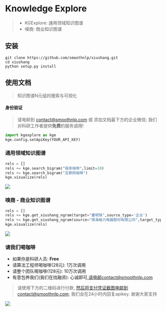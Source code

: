 # Knowledge Explore
> - KGExplore: 通用领域知识图谱
> - 嗅商: 商业知识图谱


## 安装
```shell
git clone https://github.com/smoothnlp/xiushang.git
cd xiushang
python setup.py install
```

## 使用文档

> 知识图谱N元组的搜索与可视化

#### 身份验证
> 请电邮到 contact@smoothnlp.com 或 添加文档最下方的企业微信; 我们对科研工作者提供**免费**的服务调用!

```python
import kgexplore as kge
kge.config.setApiKey(YOUR_API_KEY)
```

### 通用领域知识图谱
```python
rels = []
rels += kge.search_bigram("瑞幸咖啡",limit=10)
rels += kge.search_bigram("互联网咖啡")
kge.visualize(rels)
```
![](https://github.com/smoothnlp/kgexplore/blob/master/demo/咖啡.png)


### 嗅商 - 商业知识图谱

```python
rels = []
rels += kge.get_xiushang_ngram(target="董明珠",source_type='企业')
rels += kge.get_xiushang_ngram(source="珠海格力电器股份有限公司",target_type="人物")
kge.visualize(rels)
```
![](https://github.com/smoothnlp/kgexplore/blob/master/demo/嗅商-格力-董明珠.png)

### 请我们喝咖啡
 - 如果你是科研人员: **Free** 
 - 请算法工程师喝咖啡(28元): 1万次调用
 - 请整个团队喝咖啡(128元): 10万次调用
 - 有意包养我们(我们在找融资): 心诚即可,请电邮contact@smoothnlp.com

> 请使用下方的二维码进行付款, 然后将支付凭证截图电邮到contact@smoothnlp.com; 我们会在24小时内回复apikey. 谢谢大家支持

![](https://github.com/smoothnlp/kgexplore/blob/master/demo/wechat_payment_qr.jpeg)
